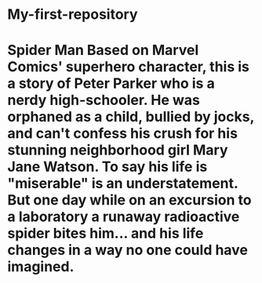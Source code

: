 # My-first-repository
# Spider Man Based on Marvel Comics' superhero character, this is a story of Peter Parker who is a nerdy high-schooler. He was orphaned as a child, bullied by jocks, and can't confess his crush for his stunning neighborhood girl Mary Jane Watson. To say his life is "miserable" is an understatement. But one day while on an excursion to a laboratory a runaway radioactive spider bites him... and his life changes in a way no one could have imagined.
